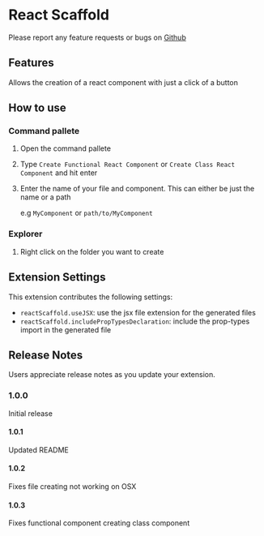 # React Scaffold

Please report any feature requests or bugs on [Github](https://github.com/callumbooth/vscode-react-scaffold/issues)

## Features

Allows the creation of a react component with just a click of a button

## How to use

### Command pallete

1. Open the command pallete
2. Type ```Create Functional React Component``` or ```Create Class React Component``` and hit enter
3. Enter the name of your file and component. This can either be just the name or a path

    e.g  ```MyComponent``` or ``path/to/MyComponent``

### Explorer

1. Right click on the folder you want to create 

## Extension Settings

This extension contributes the following settings:

* `reactScaffold.useJSX`: use the jsx file extension for the generated files
* `reactScaffold.includePropTypesDeclaration`: include the prop-types import in the generated file


## Release Notes

Users appreciate release notes as you update your extension.

### 1.0.0

Initial release

#### 1.0.1

Updated README

#### 1.0.2

Fixes file creating not working on OSX

#### 1.0.3

Fixes functional component creating class component
